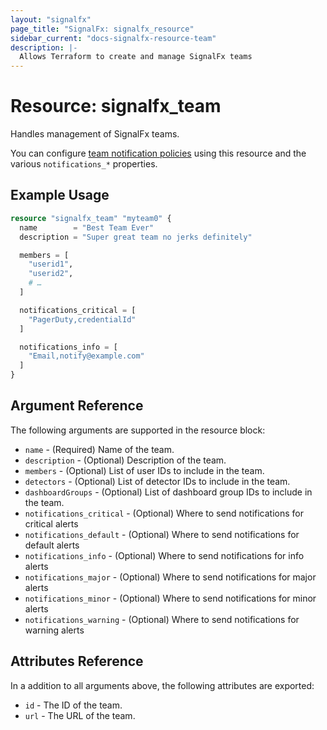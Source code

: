 ```yaml
---
layout: "signalfx"
page_title: "SignalFx: signalfx_resource"
sidebar_current: "docs-signalfx-resource-team"
description: |-
  Allows Terraform to create and manage SignalFx teams
---
```


# Resource: signalfx_team

Handles management of SignalFx teams.

You can configure [team notification policies](https://docs.signalfx.com/en/latest/managing/teams/team-notifications.html) using this resource and the various `notifications_*` properties.

## Example Usage

```tf
resource "signalfx_team" "myteam0" {
  name        = "Best Team Ever"
  description = "Super great team no jerks definitely"

  members = [
    "userid1",
    "userid2",
    # …
  ]

  notifications_critical = [
    "PagerDuty,credentialId"
  ]

  notifications_info = [
    "Email,notify@example.com"
  ]
}
```

## Argument Reference

The following arguments are supported in the resource block:

* `name` - (Required) Name of the team.
* `description` - (Optional) Description of the team.
* `members` - (Optional) List of user IDs to include in the team.
* `detectors` - (Optional) List of detector IDs to include in the team.
* `dashboardGroups` - (Optional) List of dashboard group IDs to include in the team.
* `notifications_critical` - (Optional) Where to send notifications for critical alerts
* `notifications_default` - (Optional) Where to send notifications for default alerts
* `notifications_info` - (Optional) Where to send notifications for info alerts
* `notifications_major` - (Optional) Where to send notifications for major alerts
* `notifications_minor` - (Optional) Where to send notifications for minor alerts
* `notifications_warning` - (Optional) Where to send notifications for warning alerts

## Attributes Reference

In a addition to all arguments above, the following attributes are exported:

* `id` - The ID of the team.
* `url` - The URL of the team.
